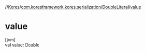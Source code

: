 //[Kores](../../../index.md)/[com.koresframework.kores.serialization](../index.md)/[DoubleLiteral](index.md)/[value](value.md)

# value

[jvm]\
val [value](value.md): [Double](https://kotlinlang.org/api/latest/jvm/stdlib/kotlin/-double/index.html)
